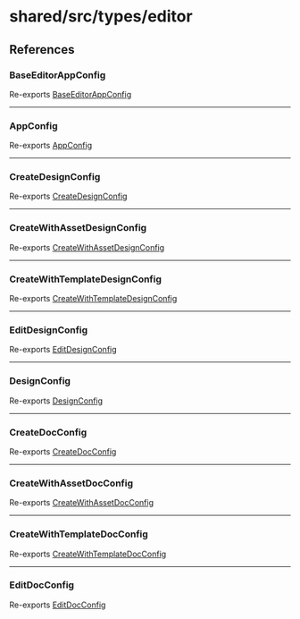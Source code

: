# shared/src/types/editor

## References

### BaseEditorAppConfig

Re-exports [BaseEditorAppConfig](AppConfig.types/interfaces/Baseeditor-app-config.md)

<hr />

### AppConfig

Re-exports [AppConfig](AppConfig.types/type-aliases/app-config.md)

<hr />

### CreateDesignConfig

Re-exports [CreateDesignConfig](DesignConfig.types/interfaces/create-design-config/index.md)

<hr />

### CreateWithAssetDesignConfig

Re-exports [CreateWithAssetDesignConfig](DesignConfig.types/interfaces/create-with-asset-design-config/index.md)

<hr />

### CreateWithTemplateDesignConfig

Re-exports [CreateWithTemplateDesignConfig](DesignConfig.types/interfaces/create-with-template-design-config/index.md)

<hr />

### EditDesignConfig

Re-exports [EditDesignConfig](DesignConfig.types/interfaces/edit-design-config/index.md)

<hr />

### DesignConfig

Re-exports [DesignConfig](DesignConfig.types/type-aliases/design-config/index.md)

<hr />

### CreateDocConfig

Re-exports [CreateDocConfig](DocConfig.types/interfaces/create-doc-config.md)

<hr />

### CreateWithAssetDocConfig

Re-exports [CreateWithAssetDocConfig](DocConfig.types/interfaces/create-with-asset-doc-config.md)

<hr />

### CreateWithTemplateDocConfig

Re-exports [CreateWithTemplateDocConfig](DocConfig.types/interfaces/create-with-template-doc-config.md)

<hr />

### EditDocConfig

Re-exports [EditDocConfig](DocConfig.types/interfaces/edit-doc-config.md)
